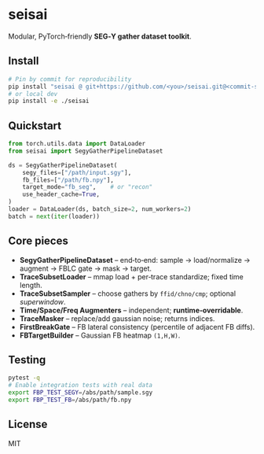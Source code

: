 # seisai

Modular, PyTorch‑friendly **SEG‑Y gather dataset toolkit**.

## Install

```bash
# Pin by commit for reproducibility
pip install "seisai @ git+https://github.com/<you>/seisai.git@<commit-sha>"
# or local dev
pip install -e ./seisai
```

## Quickstart

```python
from torch.utils.data import DataLoader
from seisai import SegyGatherPipelineDataset

ds = SegyGatherPipelineDataset(
    segy_files=["/path/input.sgy"],
    fb_files=["/path/fb.npy"],
    target_mode="fb_seg",    # or "recon"
    use_header_cache=True,
)
loader = DataLoader(ds, batch_size=2, num_workers=2)
batch = next(iter(loader))
```

## Core pieces

* **SegyGatherPipelineDataset** – end‑to‑end: sample → load/normalize → augment → FBLC gate → mask → target.
* **TraceSubsetLoader** – mmap load + per‑trace standardize; fixed time length.
* **TraceSubsetSampler** – choose gathers by `ffid/chno/cmp`; optional *superwindow*.
* **Time/Space/Freq Augmenters** – independent; **runtime‑overridable**.
* **TraceMasker** – replace/add gaussian noise; returns indices.
* **FirstBreakGate** – FB lateral consistency (percentile of adjacent FB diffs).
* **FBTargetBuilder** – Gaussian FB heatmap `(1,H,W)`.

## Testing

```bash
pytest -q
# Enable integration tests with real data
export FBP_TEST_SEGY=/abs/path/sample.sgy
export FBP_TEST_FB=/abs/path/fb.npy
```

## License

MIT
